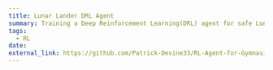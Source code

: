 ```yaml
---
title: Lunar Lander DRL Agent
summary: Training a Deep Reinforcement Learning(DRL) agent for safe Lunar Lander touchdown
tags:
  - RL
date: 
external_link: https://github.com/Patrick-Devine33/RL-Agent-for-Gymnasium
---
```

